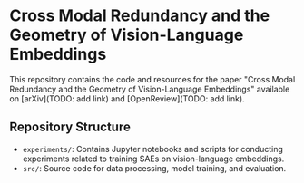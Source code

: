 # Cross Modal Redundancy and the Geometry of Vision-Language Embeddings

This repository contains the code and resources for the paper "Cross Modal Redundancy and the Geometry of Vision-Language Embeddings" available on [arXiv](TODO: add link) and [OpenReview](TODO: add link).

## Repository Structure
- `experiments/`: Contains Jupyter notebooks and scripts for conducting experiments related to training SAEs on vision-language embeddings.
- `src/`: Source code for data processing, model training, and evaluation.